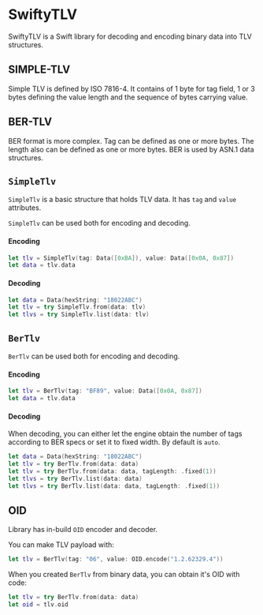 # SwiftyTLV

SwiftyTLV is a Swift library for decoding and encoding binary data into TLV structures.

## SIMPLE-TLV

Simple TLV is defined by ISO 7816-4. 
It contains of 1 byte for tag field, 1 or 3 bytes defining the value length and the sequence of bytes carrying value.

## BER-TLV

BER format is more complex. Tag can be defined as one or more bytes. The length also can be defined as one or more bytes. BER is used by ASN.1 data structures.

## `SimpleTlv`

`SimpleTlv` is a basic structure that holds TLV data. It has `tag` and `value` attributes.

`SimpleTlv` can be used both for encoding and decoding.

#### Encoding
```swift
let tlv = SimpleTlv(tag: Data([0xBA]), value: Data([0x0A, 0x87])
let data = tlv.data
```
#### Decoding
```swift
let data = Data(hexString: "18022ABC")
let tlv = try SimpleTlv.from(data: tlv)
let tlvs = try SimpleTlv.list(data: tlv)
```

## `BerTlv`

`BerTlv` can be used both for encoding and decoding. 

#### Encoding
```swift
let tlv = BerTlv(tag: "BF89", value: Data([0x0A, 0x87])
let data = tlv.data
```
#### Decoding
When decoding, you can either let the engine obtain the number of tags according to BER specs or set it to fixed width. By default is `auto`. 
```swift
let data = Data(hexString: "18022ABC")
let tlv = try BerTlv.from(data: data)
let tlv = try BerTlv.from(data: data, tagLength: .fixed(1))
let tlvs = try BerTlv.list(data: data)
let tlvs = try BerTlv.list(data: data, tagLength: .fixed(1))
```

## OID
Library has in-build `OID` encoder and decoder.

You can make TLV payload with:
```swift
let tlv = BerTlv(tag: "06", value: OID.encode("1.2.62329.4"))
```

When you created `BerTlv` from binary data, you can obtain it's OID with code:
```swift
let tlv = try BerTlv.from(data: data)
let oid = tlv.oid
```

